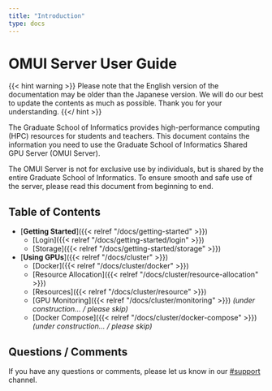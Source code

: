 ```yaml
---
title: "Introduction"
type: docs
---
```


# OMUI Server User Guide

{{< hint warning >}}
Please note that the English version of the documentation may be older than the Japanese version.
We will do our best to update the contents as much as possible.
Thank you for your understanding.
{{</ hint >}}

The Graduate School of Informatics provides high-performance computing (HPC) resources for students and teachers.
This document contains the information you need to use the Graduate School of Informatics Shared GPU Server (OMUI Server).

The OMUI Server is not for exclusive use by individuals, but is shared by the entire Graduate School of Informatics.
To ensure smooth and safe use of the server, please read this document from beginning to end.

## Table of Contents

- [**Getting Started**]({{< relref "/docs/getting-started" >}})
  - [Login]({{< relref "/docs/getting-started/login" >}})
  - [Storage]({{< relref "/docs/getting-started/storage" >}})
- [**Using GPUs**]({{< relref "/docs/cluster" >}})
  - [Docker]({{< relref "/docs/cluster/docker" >}})
  - [Resource Allocation]({{< relref "/docs/cluster/resource-allocation" >}})
  - [Resources]({{< relref "/docs/cluster/resource" >}})
  - [GPU Monitoring]({{< relref "/docs/cluster/monitoring" >}}) *(under construction... / please skip)*
  - [Docker Compose]({{< relref "/docs/cluster/docker-compose" >}}) *(under construction... / please skip)*

## Questions / Comments

If you have any questions or comments, please let us know in our [#support](https://omuiserver.slack.com/archives/C07CXNBBB0C) channel.
